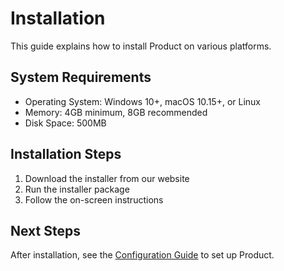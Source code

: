 # Installation

This guide explains how to install Product on various platforms.

## System Requirements

- Operating System: Windows 10+, macOS 10.15+, or Linux
- Memory: 4GB minimum, 8GB recommended
- Disk Space: 500MB

## Installation Steps

1. Download the installer from our website
2. Run the installer package
3. Follow the on-screen instructions

## Next Steps

After installation, see the [Configuration Guide](configuration.md) to set up Product.